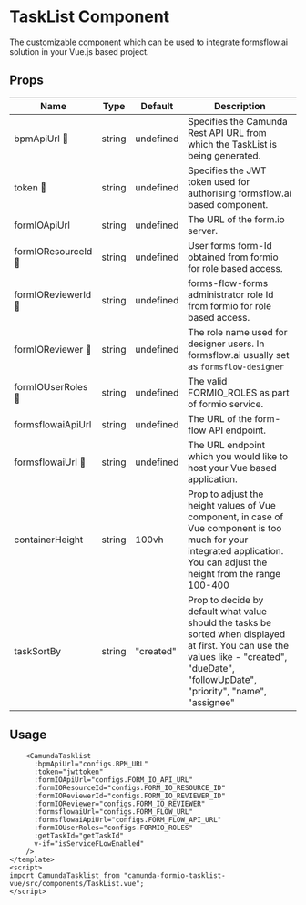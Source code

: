 # TaskList Component

The customizable component which can be used to integrate formsflow.ai
solution in your Vue.js based project. 

## Props

| Name | Type |  Default | Description |
| --- | --   | --- | ------- |
|  bpmApiUrl :triangular_flag_on_post: | string | undefined | Specifies the Camunda Rest API URL from which the TaskList is being generated.|
|  token :triangular_flag_on_post:  | string | undefined | Specifies the JWT token used for authorising formsflow.ai based component.|
|  formIOApiUrl | string | undefined | The URL of the form.io server. |
| formIOResourceId :triangular_flag_on_post: | string | undefined | User forms form-Id obtained from formio for role based access. |
| formIOReviewerId :triangular_flag_on_post: | string | undefined | forms-flow-forms administrator role Id from formio for role based access. |
| formIOReviewer :triangular_flag_on_post: | string | undefined | The role name used for designer users. In formsflow.ai usually set as `formsflow-designer` |
| formIOUserRoles :triangular_flag_on_post: | string | undefined | The valid FORMIO_ROLES as part of formio service. |
| formsflowaiApiUrl | string | undefined | The URL of the form-flow API  endpoint.|
| formsflowaiUrl :triangular_flag_on_post: | string | undefined | The URL endpoint which you would like to host your Vue based application.|
| containerHeight | string | 100vh | Prop to adjust the height values of Vue component, in case of Vue component is too much for your integrated application. You can adjust the height from the range 100-400 |
| taskSortBy | string | "created" | Prop to decide by default what value should the tasks be sorted when displayed at first. You can use the values like - "created", "dueDate", "followUpDate", "priority", "name", "assignee" |

## Usage

```<template>
    <CamundaTasklist
      :bpmApiUrl="configs.BPM_URL"
      :token="jwttoken"
      :formIOApiUrl="configs.FORM_IO_API_URL"
      :formIOResourceId="configs.FORM_IO_RESOURCE_ID"
      :formIOReviewerId="configs.FORM_IO_REVIEWER_ID"
      :formIOReviewer="configs.FORM_IO_REVIEWER"
      :formsflowaiUrl="configs.FORM_FLOW_URL"
      :formsflowaiApiUrl="configs.FORM_FLOW_API_URL"
      :formIOUserRoles="configs.FORMIO_ROLES"
      :getTaskId="getTaskId"
      v-if="isServiceFLowEnabled"
    />
</template>
<script>
import CamundaTasklist from "camunda-formio-tasklist-vue/src/components/TaskList.vue";
</script>
```
